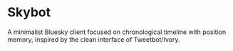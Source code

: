 # Skybot
 A minimalist Bluesky client focused on chronological timeline with position memory, inspired by the clean interface of Tweetbot/Ivory.
